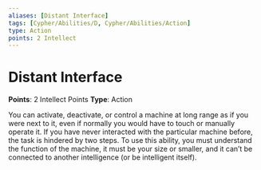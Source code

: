 ```yaml
---
aliases: [Distant Interface]
tags: [Cypher/Abilities/D, Cypher/Abilities/Action]
type: Action
points: 2 Intellect
---
```


# Distant Interface

**Points**: 2 Intellect Points
**Type**: Action

You can activate, deactivate, or control a machine at long range as if you were next to it, even if normally you would have to touch or manually operate it. If you have never interacted with the particular machine before, the task is hindered by two steps. To use this ability, you must understand the function of the machine, it must be your size or smaller, and it can’t be connected to another intelligence (or be intelligent itself).

